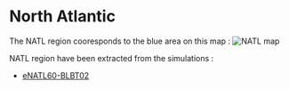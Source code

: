 # North Atlantic

The NATL region cooresponds to the blue area on this map :
![NATL map](https://github.com/AurelieAlbert/extractions/blob/main/regions/notebooks-maps/maps-NATL.ipynb)

NATL region have been extracted from the simulations :
  - [eNATL60-BLBT02](https://github.com/AurelieAlbert/extractions/blob/main/regions/NATL-eNATL60-BLBT02.md)
